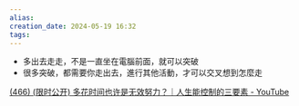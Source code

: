 ```yaml
---  
alias:  
creation_date: 2024-05-19 16:32  
tags: 
---  
```



- 多出去走走，不是一直坐在電腦前面，就可以突破
- 很多突破，都需要你走出去，進行其他活動，才可以交叉想到怎麼走



[(466) (限时公开) 多花时间也许是无效努力？｜人生能控制的三要素 - YouTube](https://www.youtube.com/watch?v=mevvOuylDhw)